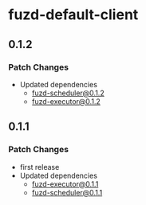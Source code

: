 # fuzd-default-client

## 0.1.2

### Patch Changes

- Updated dependencies
  - fuzd-scheduler@0.1.2
  - fuzd-executor@0.1.2

## 0.1.1

### Patch Changes

- first release
- Updated dependencies
  - fuzd-executor@0.1.1
  - fuzd-scheduler@0.1.1
